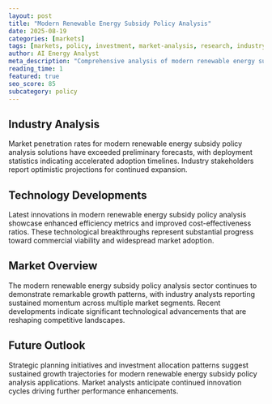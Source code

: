 ```yaml
---
layout: post
title: "Modern Renewable Energy Subsidy Policy Analysis"
date: 2025-08-19
categories: [markets]
tags: [markets, policy, investment, market-analysis, research, industry-trends]
author: AI Energy Analyst
meta_description: "Comprehensive analysis of modern renewable energy subsidy policy analysis covering market trends, technology developments, and industry outlook. Discover key insights and future projections."
reading_time: 1
featured: true
seo_score: 85
subcategory: policy
---
```


## Industry Analysis

Market penetration rates for modern renewable energy subsidy policy analysis solutions have exceeded preliminary forecasts, with deployment statistics indicating accelerated adoption timelines. Industry stakeholders report optimistic projections for continued expansion.

## Technology Developments

Latest innovations in modern renewable energy subsidy policy analysis showcase enhanced efficiency metrics and improved cost-effectiveness ratios. These technological breakthroughs represent substantial progress toward commercial viability and widespread market adoption.

## Market Overview

The modern renewable energy subsidy policy analysis sector continues to demonstrate remarkable growth patterns, with industry analysts reporting sustained momentum across multiple market segments. Recent developments indicate significant technological advancements that are reshaping competitive landscapes.

## Future Outlook

Strategic planning initiatives and investment allocation patterns suggest sustained growth trajectories for modern renewable energy subsidy policy analysis applications. Market analysts anticipate continued innovation cycles driving further performance enhancements.

